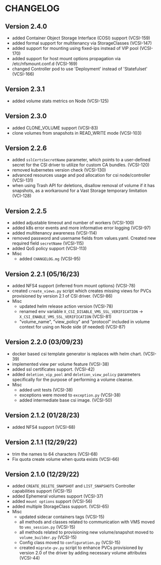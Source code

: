 # CHANGELOG

## Version 2.4.0
* added Container Object Storage Interface (COSI) support (VCSI-159)
* added formal support for multitenancy via StorageClasses (VCSI-147)
* added support for mounting using fixed-ips instead of VIP pool (VCSI-170)
* added support for host mount options propagation via /etc/nfsmount.conf.d (VCSI-169)
* changed Controller pod to use 'Deployment' instead of 'Statefulset' (VCSI-166)

## Version 2.3.1
* added volume stats metrics on Node (VCSI-125)

## Version 2.3.0
* added CLONE_VOLUME support (VCSI-83)
* clone volumes from snapshots in READ_WRITE mode (VCSI-103)

## Version 2.2.6
* added `sslCertsSecretName` parameter, which points to a user-defined secret for the CSI driver to utilize for custom CA bundles. (VCSI-120)
* removed kubernetes version check (VCSI-130)
* advanced resources usage and pod allocation for csi node/controller (VCSI-131)
* when using Trash API for deletions, disallow removal of volume if it has snapshots, as a workaround for a Vast Storage temporary limitation (VCI-128)

## Version 2.2.5
* added adjustable timeout and number of workers (VCSI-100)
* added k8s error events and more informative error logging (VCSI-97)
* added multitenancy awareness (VCSI-114)
* removed password and username fields from values.yaml. Created new required field `secretName` (VCSI-115)
* added QoS policy support (VCSI-113)
* Misc
    * added `CHANGELOG.mg` (VCSI-95)

## Version 2.2.1 (05/16/23)
* added NFS4 support (inferred from mount options) (VCSI-78)
* created `create_views.py` script which creates missing views for PVCs provisioned by version 2.1 of CSI driver. (VCSI-86)
* Misc
    * updated helm release action version (VCSI-78)
    * renamed env variable `X_CSI_DISABLE_VMS_SSL_VERIFICATION` -> `X_CSI_ENABLE_VMS_SSL_VERIFICATION` (VCSI-81)
    * "volume_name", "view_policy" and "protocol" included in volume context for using on Node side (if needed) (VCSI-87)
 
## Version 2.2.0 (03/09/23)
* docker based csi template generator is replaces with helm chart. (VCSI-39)
* implemented view per volume feature (VCSI-38)
* added ssl certificates support. (VCSI-42)
* added `deletion_vip_pool` and `deletion_view_policy` parameters specifically for the purpose of performing a volume cleanse.
* Misc
    * added unit tests (VCSI-38)
    * exceptions were moved to `exception.py` (VCSI-38)
    * added intermediate base csi image. (VCSI-50)

## Version 2.1.2 (01/28/23)
* added NFS4 support (VCSI-68)
    
## Version 2.1.1 (12/29/22)
* trim the names to 64 characters (VCSI-68)
* Fix quota create volume when quota exists (VCSI-66)

## Version 2.1.0 (12/29/22)
* added `CREATE_DELETE_SNAPSHOT` and `LIST_SNAPSHOTS` Controller capabilities support (VCSI-15)
* added Ephemeral volumes support (VCSI-37)
* added `mount options` support (VCSI-56)
* added multiple StorageClass support. (VCSI-65)
* Misc
    * updated sidecar containers tags (VCSI-15)
    * all methods and classes related to communication with VMS moved to `vms_session.py` (VCSI-15)
    * all methods related to provisioning new volume/snapshot moved to `volume_builder.py` (VCSI-15)
    * Config class moved to `configuration.py` (VCSI-15)
    * created `migrate-pv.py` script to enhance PVCs provisioned by version 2.0 of the driver by adding necessary volume attributes (VCSI-44)
 
